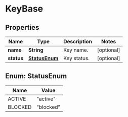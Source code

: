 
# KeyBase

## Properties
Name | Type | Description | Notes
------------ | ------------- | ------------- | -------------
**name** | **String** | Key name. |  [optional]
**status** | [**StatusEnum**](#StatusEnum) | Key status. |  [optional]


<a name="StatusEnum"></a>
## Enum: StatusEnum
Name | Value
---- | -----
ACTIVE | &quot;active&quot;
BLOCKED | &quot;blocked&quot;



